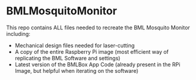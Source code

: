 # BMLMosquitoMonitor

This repo contains ALL files needed to recreate the BML Mosquito Monitor including:
- Mechanical design files needed for laser-cutting
- A copy of the entire Raspberry Pi image (most efficient way of replicating the BML Software and settings)
- Latest version of the BMLBox App Code (already present in the RPi Image, but helpful when iterating on the software)
